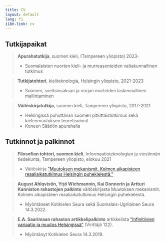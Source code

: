 ```yaml
---
title: CV
layout: default
lang: fi
i18n-link: cv
---
```


## Tutkijapaikat

> **Apurahatutkija**, suomen kieli, (Tampereen yliopisto) 2023-
> * Suomalaisten nuorten kieli- ja murreasenteiden valtakunnallinen tutkimus

> **Tutkijatohtori**, kieliteknologia, Helsingin yliopisto, 2021-2023
> * Suomen, sveitsinsaksan ja norjan murteiden laskennallinen mallintaminen

> **Väitöskirjatutkija**, suomen kieli, Tampereen yliopisto, 2017-2021  
> * Helsingissä puhuttavan suomen pitkittäistutkimus sekä kielenmuutoksen teoretisoinnit
> * Koneen Säätiön apurahalla

## Tutkinnot ja palkinnot

> **Filosofian tohtori, suomen kieli**, Informaatioteknologian ja viestinnän tiedekunta, Tampereen yliopisto, elokuu 2021  
> * Väitöskirja ["Muutoksen mekanismit. Kolmen aikapisteen reaaliaikatutkimus Helsingin puhekielestä."](http://urn.fi/URN:ISBN:978-952-03-1990-8)

> **August Ahlqvistin, Yrjö Wichmannin, Kai Donnerin ja Artturi Kanniston rahastojen palkinto** väitöskirjasta Muutoksen mekanismit. Kolmen aikapisteen reaaliaikatutkimus Helsingin puhekielestä. 
> * Myöntäneet Kotikielen Seura sekä Suomalais-Ugrilainen Seura 14.3.2022.

> **E.A. Saarimaan rahaston artikkelipalkinto** artikkelista [”Infinitiivien variaatio ja muutos Helsingissä”](https://doi.org/10.23982/vir.65310) (Virittäjä 122). 
> * Myöntänyt Kotikielen Seura 14.3.2019.
